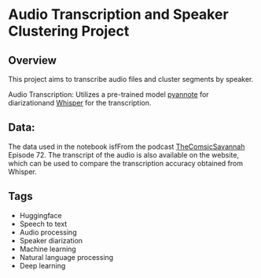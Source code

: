 # Audio Transcription and Speaker Clustering Project

## Overview

This project aims to transcribe audio files and cluster segments by speaker.

Audio Transcription: Utilizes a pre-trained model [pyannote](https://huggingface.co/pyannote/segmentation-3.0) for diarizationand  [Whisper](https://huggingface.co/openai/whisper-large-v3) for the transcription.

## Data:
The data used in the notebook isfFrom the podcast [TheComsicSavannah](https://thecosmicsavannah.com/) Episode 72.
The transcript of the audio is also available on the website, which can be used to compare the transcription accuracy obtained from Whisper.

## Tags
- Huggingface
- Speech to text
- Audio processing
- Speaker diarization
- Machine learning
- Natural language processing
- Deep learning


